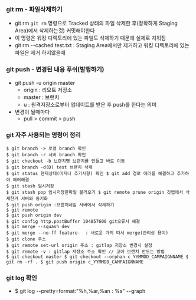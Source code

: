 ﻿### git rm - 파일삭제하기
- git rm <code>git rm</code> 명령으로 Tracked 상태의 파일 삭제한 후(정확하게 Staging Area)에서 삭제하는것) 커밋해야한다 
- 이 명령은 워킹 디렉토리에 있는 파일도 삭제하기 때문에 실제로 지워짐
- git rm --cached test.txt : Staging Area에서만 제거하고 워킹 디렉토리에 있는  파일은 제거 하지않을때

### git push - 변경된 내용 푸쉬(발행하기)
- git push -u origin master
	- origin : 리모트 저장소
	- master : 브랜치
	- u : 원격저장소로부터 업데이트를 받은 후 push를 한다는 의미 
- 변경이 될때마다 
	- pull > commit > push
	
### git 자주 사용되는 명령어 정리
```
$ git branch -> 로컬 branch 확인 
$ git branch -r 서버 branch 확인 
$ git checkout -b 브랜치명 브랜치를 만들고 바로 이동 
$ git branch -d(D) test 브랜치 삭제 
$ git status 현재상태(머지나 추가사항) 확인 $ git add 경로 에러를 해결하고 추가하여 에러해결 
$ git stash 임시저장 
$ git stash pop 임시저장한파일 불러오기 $ git remote prune origin 깃랩에서 삭제한거 서버와 동기화 
$ git push origin :브랜치네임 서버에서 삭제하기
$ git remote
$ git push origin dev 
$ git config http.postBuffer 104857600 git오류시 해결 
$ git merge --squash dev 
$ git merge --no-ff feature-  : 새로운 가지 따서 merge(관리상 용이) 
$ git clone 주소 
$ git remote set-url origin 주소 : gitlap 저장소 변경시 설정 
$ git remote -v : gitlap 저장소 주소 확인 // 고아 브랜치 만드는 방법 
$ git checkout master $ git checkout --orphan c_YYMMDD_CAMPAIGNNAME $ git rm -rf . $ git push origin c_YYMMDD_CAMPAIGNNAME  
```

### git log 확인
- $ git log --pretty=format:"%h,%ar,%an : %s" --graph
